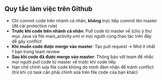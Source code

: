 ## Quy tắc làm việc trên Github
- Chỉ commit code trên nhánh cá nhân, **không** trực tiếp commit lên master (đã cài protection rule)
- **Trước khi code trên nhánh cá nhân**: Pull code từ master về (chú ý thư mục Java và file main_activity.xml vì mọi người cùng thao tác trên đây dễ gây conflict
- **Khi muốn code được merge vào master**: Tạo pull request -> Nhờ ít nhất 1 bạn trong team review
- **Sau khi code đã được merge vào master**: Thông báo với team để nhắc mọi người pull code từ master về trước khi code tiếp
- Hạn chế chỉnh sửa file code không do mình đảm nhận để tránh conflict (trừ khi có task cần phải chỉnh sửa trên file code của bạn khác)

